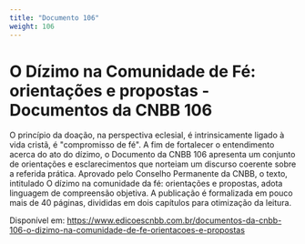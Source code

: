 ```yaml
---
title: "Documento 106"
weight: 106
---
```

# O Dízimo na Comunidade de Fé: orientações e propostas - Documentos da CNBB 106

O princípio da doação, na perspectiva eclesial, é intrinsicamente ligado à vida cristã, é "compromisso de fé". A fim de fortalecer o entendimento acerca do ato do dízimo, o Documento da CNBB 106 apresenta um conjunto de orientações e esclarecimentos que norteiam um discurso coerente sobre a referida prática. Aprovado pelo Conselho Permanente da CNBB, o texto, intitulado O dízimo na comunidade da fé: orientações e propostas, adota linguagem de compreensão objetiva. A publicação é formalizada em pouco mais de 40 páginas, divididas em dois capítulos para otimização da leitura.

Disponível em: https://www.edicoescnbb.com.br/documentos-da-cnbb-106-o-dizimo-na-comunidade-de-fe-orientacoes-e-propostas
